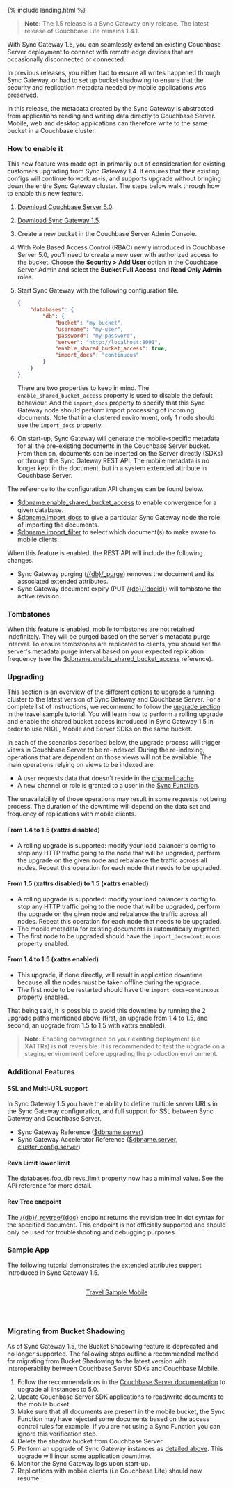 ---
---

{% include landing.html %}

> **Note:** The 1.5 release is a Sync Gateway only release. The latest release of Couchbase Lite remains 1.4.1.

With Sync Gateway 1.5, you can seamlessly extend an existing Couchbase Server deployment to connect with remote edge devices that are occasionally disconnected or connected.

In previous releases, you either had to ensure all writes happened through Sync Gateway, or had to set up bucket shadowing to ensure that the security and replication metadata needed by mobile applications was preserved.

In this release, the metadata created by the Sync Gateway is abstracted from applications reading and writing data directly to Couchbase Server. Mobile, web and desktop applications can therefore write to the same bucket in a Couchbase cluster.

### How to enable it

This new feature was made opt-in primarily out of consideration for existing customers upgrading from Sync Gateway 1.4. It ensures that their existing configs will continue to work as-is, and supports upgrade without bringing down the entire Sync Gateway cluster. The steps below walk through how to enable this new feature.

1. [Download Couchbase Server 5.0](https://www.couchbase.com/downloads).
2. [Download Sync Gateway 1.5](https://www.couchbase.com/downloads?family=Mobile&product=Couchbase%20Sync%20Gateway&edition=Enterprise%20Edition 
).
3. Create a new bucket in the Couchbase Server Admin Console.
4. With Role Based Access Control (RBAC) newly introduced in Couchbase Server 5.0, you'll need to create a new user with authorized access to the bucket. Choose the **Security > Add User** option in the Couchbase Server Admin and select the **Bucket Full Access** and **Read Only Admin** roles.
5. Start Sync Gateway with the following configuration file.

	```json
	{
		"databases": {
			"db": {
				"bucket": "my-bucket",
				"username": "my-user",
				"password": "my-password",
				"server": "http://localhost:8091",
				"enable_shared_bucket_access": true,
				"import_docs": "continuous"
			}
		}
	}
	```
	
	There are two properties to keep in mind. The `enable_shared_bucket_access` property is used to disable the default behaviour. And the `import_docs` property to specify that this Sync Gateway node should perform import processing of incoming documents. Note that in a clustered environment, only 1 node should use the `import_docs` property.

6. On start-up, Sync Gateway will generate the mobile-specific metadata for all the pre-existing documents in the Couchbase Server bucket. From then on, documents can be inserted on the Server directly (SDKs) or through the Sync Gateway REST API. The mobile metadata is no longer kept in the document, but in a system extended attribute in Couchbase Server.

The reference to the configuration API changes can be found below.

- [$dbname.enable\_shared\_bucket\_access](guides/sync-gateway/config-properties/index.html#1.5/databases-foo_db-enable_shared_bucket_access) to enable convergence for a given database.
- [$dbname.import\_docs](guides/sync-gateway/config-properties/index.html#1.5/databases-foo_db-import_docs) to give a particular Sync Gateway node the role of importing the documents.
- [$dbname.import\_filter](guides/sync-gateway/config-properties/index.html#1.5/databases-foo_db-import_filter) to select which document(s) to make aware to mobile clients.

When this feature is enabled, the REST API will include the following changes.

- Sync Gateway purging ([/{db}/_purge](references/sync-gateway/admin-rest-api/index.html?v=1.5#/document/post__db___purge)) removes the document and its associated extended attributes.
- Sync Gateway document expiry (PUT [/{db}/{docid}](references/sync-gateway/admin-rest-api/index.html?v=1.5#/document/put__db___doc_)) will tombstone the active revision.

### Tombstones

When this feature is enabled, mobile tombstones are not retained indefinitely. They will be purged based on the server's metadata purge interval. To ensure tombstones are replicated to clients, you should set the server's metadata purge interval based on your expected replication frequency (see the [$dbname.enable\_shared\_bucket\_access](guides/sync-gateway/config-properties/index.html#1.5/databases-foo_db-enable_shared_bucket_access) reference).

### Upgrading

This section is an overview of the different options to upgrade a running cluster to the latest version of Sync Gateway and Couchbase Server. For a complete list of instructions, we recommend to follow the [upgrade section](http://docs.couchbase.com/tutorials/travel-sample/deploy/centos#/0/4/0) in the travel sample tutorial. You will learn how to perform a rolling upgrade and enable the shared bucket access introduced in Sync Gateway 1.5 in order to use N1QL, Mobile and Server SDKs on the same bucket.

In each of the scenarios described below, the upgrade process will trigger views in Couchbase Server to be re-indexed. During the re-indexing, operations that are dependent on those views will not be available. The main operations relying on views to be indexed are:

- A user requests data that doesn't reside in the [channel cache](guides/sync-gateway/config-properties/index.html#1.5/databases-foo_db-cache-channel_cache_max_length).
- A new channel or role is granted to a user in the [Sync Function](guides/sync-gateway/sync-function-api-guide/index.html).

The unavailability of those operations may result in some requests not being process. The duration of the downtime will depend on the data set and frequency of replications with mobile clients.

#### From 1.4 to 1.5 (xattrs disabled)

- A rolling upgrade is supported: modify your load balancer's config to stop any HTTP traffic going to the node that will be upgraded, perform the upgrade on the given node and rebalance the traffic across all nodes. Repeat this operation for each node that needs to be upgraded.
     
#### From 1.5 (xattrs disabled) to 1.5 (xattrs enabled)

- A rolling upgrade is supported: modify your load balancer's config to stop any HTTP traffic going to the node that will be upgraded, perform the upgrade on the given node and rebalance the traffic across all nodes. Repeat this operation for each node that needs to be upgraded.
- The mobile metadata for existing documents is automatically migrated.
- The first node to be upgraded should have the `import_docs=continuous` property enabled.
     
#### From 1.4 to 1.5 (xattrs enabled)

- This upgrade, if done directly, will result in application downtime because all the nodes must be taken offline during the upgrade.
- The first node to be restarted should have the `import_docs=continuous` property enabled.

That being said, it is possible to avoid this downtime by running the 2 upgrade paths mentioned above (first, an upgrade from 1.4 to 1.5, and second, an upgrade from 1.5 to 1.5 with xattrs enabled).

> **Note:** Enabling convergence on your existing deployment (i.e XATTRs) is **not** reversible. It is recommended to test the upgrade on a staging environment before upgrading the production environment.

### Additional Features

#### SSL and Multi-URL support

In Sync Gateway 1.5 you have the ability to define multiple server URLs in the Sync Gateway configuration, and full support for SSL between Sync Gateway and Couchbase Server.

- Sync Gateway Reference ([$dbname.server](guides/sync-gateway/config-properties/index.html#1.5/databases-foo_db-server))
- Sync Gateway Accelerator Reference ([$dbname.server](guides/sync-gateway/accelerator.html#1.5/databases-foo_db-server), [cluster_config.server](guides/sync-gateway/accelerator.html#1.5/cluster_config-server))

#### Revs Limit lower limit

The [databases.foo\_db.revs\_limit](guides/sync-gateway/config-properties/index.html#1.5/databases-foo_db-revs_limit) property now has a minimal value. See the API reference for more detail.

#### Rev Tree endpoint

The [/{db}/\_revtree/{doc}](references/sync-gateway/admin-rest-api/index.html?v=1.5#/document/get__db___revtree__doc_) endpoint returns the revision tree in dot syntax for the specified document. This endpoint is not officially supported and should only be used for troubleshooting and debugging purposes.

### Sample App

The following tutorial demonstrates the extended attributes support introduced in Sync Gateway 1.5.

<div class="dp">
	<div class="tiles">
		<div class="column size-1of2">
			<div class="box">
				<div class="container">
					<a href="http://docs.couchbase.com/tutorials/travel-sample/">
						<p style="text-align: center;">Travel Sample Mobile</p>
					</a>
				</div>
			</div>
		</div>
	</div>
</div>
<br/>
<br/>

### Migrating from Bucket Shadowing

As of Sync Gateway 1.5, the Bucket Shadowing feature is deprecated and no longer supported. The following steps outline a recommended method for migrating from Bucket Shadowing to the latest version with interoperability between Couchbase Server SDKs and Couchbase Mobile.

1. Follow the recommendations in the [Couchbase Server documentation](https://developer.couchbase.com/documentation/server/current/install/upgrade-online.html) to upgrade all instances to 5.0.
2. Update Couchbase Server SDK applications to read/write documents to the mobile bucket.
3. Make sure that all documents are present in the mobile bucket, the Sync Function may have rejected some documents based on the access control rules for example. If you are not using a Sync Function you can ignore this verification step.
4. Delete the shadow bucket from Couchbase Server.
5. Perform an upgrade of Sync Gateway instances as [detailed above](whatsnew.html#upgrading). This upgrade will incur some application downtime.
6. Monitor the Sync Gateway logs upon start-up.
7. Replications with mobile clients (i.e Couchbase Lite) should now resume.